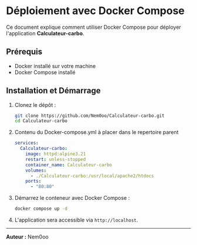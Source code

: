 # Déploiement avec Docker Compose

Ce document explique comment utiliser Docker Compose pour déployer l'application **Calculateur-carbo**.

## Prérequis

- Docker installé sur votre machine
- Docker Compose installé

## Installation et Démarrage

1. Clonez le dépôt :
   ```sh
   git clone https://github.com/Nem0oo/Calculateur-carbo.git
   cd Calculateur-carbo
   ```
2. Contenu du Docker-compose.yml à placer dans le repertoire parent
    ```yaml
    services:
	  Calculateur-carbo:
	    image: httpd:alpine3.21
	    restart: unless-stopped
	    container_name: Calculateur-carbo
	    volumes:
	      - ./Calculateur-carbo:/usr/local/apache2/htdocs
	    ports:
	      - "80:80"
    ```

2. Démarrez le conteneur avec Docker Compose :
   ```sh
   docker compose up -d
   ```
3. L'application sera accessible via `http://localhost`.

---

**Auteur :** Nem0oo